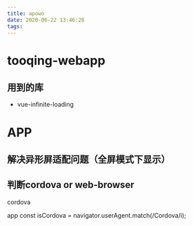 ```yaml
---
title: apowo
date: 2020-06-22 13:46:28
tags:
---
```


# tooqing-webapp
## 用到的库
- vue-infinite-loading


# APP
## 解决异形屏适配问题（全屏模式下显示）

## 判断cordova or web-browser
cordova
<preference name="AppendUserAgent" value="Cordova" />

app
const isCordova = navigator.userAgent.match(/Cordova/i);